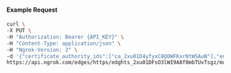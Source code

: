 <!-- Code generated for API Clients. DO NOT EDIT. -->

#### Example Request

```bash
curl \
-X PUT \
-H "Authorization: Bearer {API_KEY}" \
-H "Content-Type: application/json" \
-H "Ngrok-Version: 2" \
-d '{"certificate_authority_ids":["ca_2xu01D4yfyxC8QOWFKxrNtWSAuN"],"enabled":true}' \
https://api.ngrok.com/edges/https/edghts_2xu01DFsO3lWI9A8f0mbTUvTsgz/mutual_tls
```
